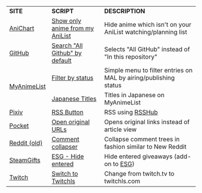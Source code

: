 <table>
    <tr>
        <td><b>SITE</b></td>
        <td><b>SCRIPT</b></td>
        <td><b>DESCRIPTION</b></td>
    </tr>
    <tr>
        <td><a href="https://anichart.net">AniChart</a></td>
        <td><a href="https://github.com/Jorengarenar/userscripts/raw/master/AniChart/Show_only_anime_from_my_AniList.user.js">Show only anime from my AniList</a></td>
        <td>Hide anime which isn't on your AniList watching/planning list</td>
    </tr>
    <tr>
        <td><a href="https://github.com">GitHub</a></td>
        <td><a href="https://github.com/Jorengarenar/userscripts/raw/master/GitHub/Search_All_Github_by_default.user.js">Search "All Github" by default</a></td>
        <td>Selects "All GitHub" instead of "In this repository"</td>
    </tr>
    <tr>
        <td rowspan=3><a href="https://myanimelist.net">MyAnimeList</a></td>
    </tr>
    <tr>
        <td><a href="https://github.com/Jorengarenar/userscripts/raw/master/MyAnimeList/Filter_by_status.user.js">Filter by status</a></td>
        <td>Simple menu to filter entries on MAL by airing/publishing status</td>
    </tr>
    <tr>
        <td><a href="https://github.com/Jorengarenar/userscripts/raw/master/MyAnimeList/Japanese_Titles.user.js">Japanese Titles</a></td>
        <td>Titles in Japanese on MyAnimeList</td>
    </tr>
    <tr>
        <td><a href="https://www.pixiv.net">Pixiv</a></td>
        <td><a href="https://github.com/Jorengarenar/userscripts/raw/master/Pixiv/RSS_Button.user.js">RSS Button</a></td>
        <td>RSS using <a href="https://rsshub.app">RSSHub</a></td>
    </tr>
    <tr>
        <td><a href="https://app.getpocket.com">Pocket</a></td>
        <td><a href="https://github.com/Jorengarenar/userscripts/raw/master/Pocket/Open_original_URLs.user.js">Open original URLs</a></td>
        <td>Opens original links instead of article view</td>
    </tr>
    <tr>
        <td rowspan=2><a href="https://old.reddit.com">Reddit (old)</a></td>
    </tr>
    <tr>
        <td><a href="https://github.com/Jorengarenar/userscripts/raw/master/Reddit/Comment_collapser.user.js">Comment collapser</a></td>
        <td>Collapse comment trees in fashion similar to New Reddit<a></td>
    </tr>
    <tr>
        <td><a href="https://www.steamgifts.com">SteamGifts</a></td>
        <td><a href="https://github.com/Jorengarenar/userscripts/raw/master/SteamGifts/ESG_Hide_entered.user.js">ESG - Hide entered</a></td>
        <td>Hide entered giveaways (add-on to <a href="https://github.com/nandee95/Extended_Steamgifts">ESG</a>)</td>
    </tr>
    <tr>
        <td><a href="https://www.twitch.tv">Twitch</a></td>
        <td><a href="https://github.com/Jorengarenar/userscripts/raw/master/Twitch/Switch_to_Twitchls.user.js">Switch to Twitchls</a></td>
        <td>Change from twitch.tv to twitchls.com</td>
    </tr>
</table>
